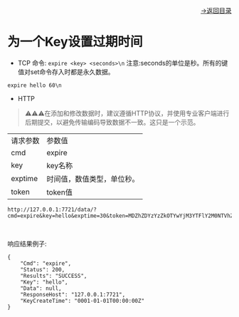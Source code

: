 [<p align="right">->返回目录</p>](../0.directory.md)  

# 为一个Key设置过期时间  

* TCP
命令: `expire <key> <seconds>\n`
注意:seconds的单位是秒。所有的键值对set命令存入时都是永久数据。
~~~shell
expire hello 60\n
~~~

* HTTP
>⚠⚠⚠在添加和修改数据时，建议遵循HTTP协议，并使用专业客户端进行后期提交，以避免传输编码导致数据不一致。这只是一个示范。  

<table>
    <tr>
        <td>请求参数</td>
        <td>参数值</td>
    </tr>
    <tr>
        <td>cmd</td>
        <td>expire</td>
    </tr>
    <tr>
        <td>key</td>
        <td>key名称</td>
    </tr> 
    <tr>
        <td>exptime</td>
        <td>时间值，数值类型，单位秒。</td>
    </tr>
    <tr>
        <td>token</td>
        <td>token值</td>
    </tr>
</table> 

~~~shell
http://127.0.0.1:7721/data/?cmd=expire&key=hello&exptime=30&token=MDZhZDYzYzZkOTYwYjM3YTFlY2M0NTVhZWZjMzJkNmU=
~~~
<br>

响应结果例子:
~~~shell
{
    "Cmd": "expire",
    "Status": 200,
    "Results": "SUCCESS",
    "Key": "hello",
    "Data": null,
    "ResponseHost": "127.0.0.1:7721",
    "KeyCreateTime": "0001-01-01T00:00:00Z"
}
~~~